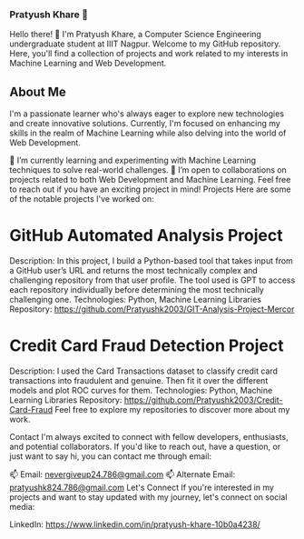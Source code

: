 ### Pratyush Khare 👋

Hello there! 👋 I'm Pratyush Khare, a Computer Science Engineering undergraduate student at IIIT Nagpur. Welcome to my GitHub repository. Here, you'll find a collection of projects and work related to my interests in Machine Learning and Web Development.

## About Me
I'm a passionate learner who's always eager to explore new technologies and create innovative solutions. Currently, I'm focused on enhancing my skills in the realm of Machine Learning while also delving into the world of Web Development.

🌱 I’m currently learning and experimenting with Machine Learning techniques to solve real-world challenges.
👯 I’m open to collaborations on projects related to both Web Development and Machine Learning. Feel free to reach out if you have an exciting project in mind!
Projects
Here are some of the notable projects I've worked on:

# GitHub Automated Analysis Project

Description: In this project, I build a Python-based tool that takes input from a GitHub user’s URL and returns the most 
technically complex and challenging repository from that user profile.
The tool used is GPT to access each repository individually before determining the most technically 
challenging one.
Technologies: Python, Machine Learning Libraries
Repository: https://github.com/Pratyushk2003/GIT-Analysis-Project-Mercor

# Credit Card Fraud Detection Project

Description: I used the Card Transactions dataset to classify credit card transactions into fraudulent and genuine. Then
fit it over the different models and plot ROC curves for them.
Technologies: Python, Machine Learning Libraries
Repository: https://github.com/Pratyushk2003/Credit-Card-Fraud
Feel free to explore my repositories to discover more about my work.

Contact
I'm always excited to connect with fellow developers, enthusiasts, and potential collaborators. If you'd like to reach out, have a question, or just want to say hi, you can contact me through email:

📫 Email: nevergiveup24.786@gmail.com
📫 Alternate Email: pratyushk824.786@gmail.com
Let's Connect
If you're interested in my projects and want to stay updated with my journey, let's connect on social media:

LinkedIn: https://www.linkedin.com/in/pratyush-khare-10b0a4238/

